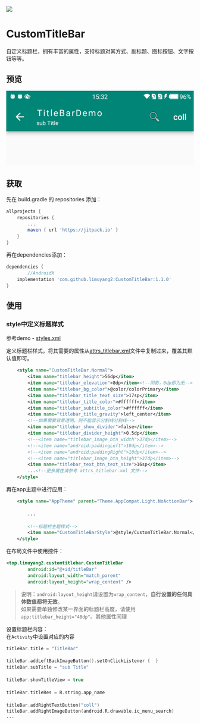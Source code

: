 [![](https://jitpack.io/v/limuyang2/CustomTitleBar.svg)](https://jitpack.io/#limuyang2/CustomTitleBar)
# CustomTitleBar
自定义标题栏，拥有丰富的属性，支持标题对其方式、副标题、图标按钮、文字按钮等等。

## 预览
![](https://github.com/limuyang2/CustomTitleBar/blob/master/screenshot/screenshot1.png)  

## 获取
先在 build.gradle 的 repositories 添加：  
```gradle
allprojects {
	repositories {
		...
		maven { url 'https://jitpack.io' }
	}
}
```

再在dependencies添加：  
```gradle
dependencies {
        //AndroidX
	implementation 'com.github.limuyang2:CustomTitleBar:1.1.0'
}
```

## 使用
### style中定义标题样式
参考demo - [styles.xml](https://github.com/limuyang2/CustomTitleBar/blob/master/app/src/main/res/values/styles.xml)  

定义标题栏样式，将其需要的属性从[attrs_titlebar.xml](https://github.com/limuyang2/CustomTitleBar/blob/master/customtitlebar/src/main/res/values/attrs_titlebar.xml)文件中复制过来，覆盖其默认值即可。
```xml
    <style name="CustomTitleBar.Normal">
        <item name="titlebar_height">56dp</item>
        <item name="titlebar_elevation">8dp</item><!--阴影，0dp即为无-->
        <item name="titlebar_bg_color">@color/colorPrimary</item>
        <item name="titlebar_title_text_size">17sp</item>
        <item name="titlebar_title_color">#ffffff</item>
        <item name="titlebar_subtitle_color">#ffffff</item>
        <item name="titlebar_title_gravity">left_center</item>
        <!--如果需要背景透明，则不能显示分割线分割线-->
        <item name="titlebar_show_divider">false</item>
        <item name="titlebar_divider_height">0.5dp</item>
        <!--<item name="titlebar_image_btn_width">37dp</item>-->
        <!--<item name="android:paddingLeft">10dp</item>-->
        <!--<item name="android:paddingRight">10dp</item>-->
        <!--<item name="titlebar_image_btn_height">37dp</item>-->
        <item name="titlebar_text_btn_text_size">16sp</item>
        ...<!--更多属性请参考 attrs_titlebar.xml 文件-->
    </style>
```

再在app主题中进行应用：  
```xml
    <style name="AppTheme" parent="Theme.AppCompat.Light.NoActionBar">
        
        ...

        <!--标题栏主题样式-->
        <item name="CustomTitleBarStyle">@style/CustomTitleBar.Normal</item>
    </style>
```

在布局文件中使用控件：  
```xml
<top.limuyang2.customtitlebar.CustomTitleBar
        android:id="@+id/titleBar"
        android:layout_width="match_parent"
        android:layout_height="wrap_content" />
```
>说明：`android:layout_height`请设置为`wrap_content`，**自行设置的任何具体数值都将无效**。  
>如果需要单独修改某一界面的标题栏高度，请使用`app:titlebar_height="40dp"`。其他属性同理  

设置标题栏内容：  
在`Activity`中设置对应的内容  
```kotlin
titleBar.title = "TitleBar"

titleBar.addLeftBackImageButton().setOnClickListener {  }
titleBar.subTitle = "sub Title"

titleBar.showTitleView = true

titleBar.titleRes = R.string.app_name

titleBar.addRightTextButton("coll")
titleBar.addRightImageButton(android.R.drawable.ic_menu_search)
···
```
